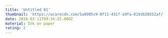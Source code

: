 ```yaml
---
title: 'Untitled 81'
thumbnail: 'https://ucarecdn.com/5a8905c9-0f11-431f-a9fa-0193b28552af/'
date: 2016-03-11T09:16:22.000Z
material: Ink on paper
rating: 2
---
```

